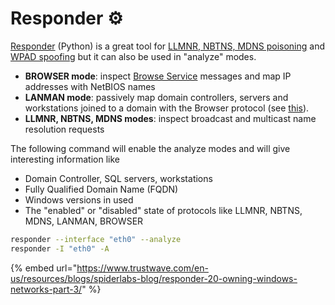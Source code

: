 # Responder ⚙️

[Responder](https://github.com/lgandx/Responder) (Python) is a great tool for [LLMNR, NBTNS, MDNS poisoning](../../../ad/movement/mitm-and-coerced-authentications/llmnr-nbtns-mdns-spoofing.md) and [WPAD spoofing](../../../ad/movement/mitm-and-coerced-authentications/wpad-spoofing.md) but it can also be used in "analyze" modes.

* **BROWSER mode**: inspect [Browse Service](http://ubiqx.org/cifs/Browsing.html) messages and map IP addresses with NetBIOS names
* **LANMAN mode**: passively map domain controllers, servers and workstations joined to a domain with the Browser protocol (see [this](https://www.trustwave.com/en-us/resources/blogs/spiderlabs-blog/responder-20-owning-windows-networks-part-3/)).
* **LLMNR, NBTNS, MDNS modes**: inspect broadcast and multicast name resolution requests

The following command will enable the analyze modes and will give interesting information like

* Domain Controller, SQL servers, workstations
* Fully Qualified Domain Name (FQDN)
* Windows versions in used
* The "enabled" or "disabled" state of protocols like LLMNR, NBTNS, MDNS, LANMAN, BROWSER

```bash
responder --interface "eth0" --analyze
responder -I "eth0" -A
```

{% embed url="https://www.trustwave.com/en-us/resources/blogs/spiderlabs-blog/responder-20-owning-windows-networks-part-3/" %}

